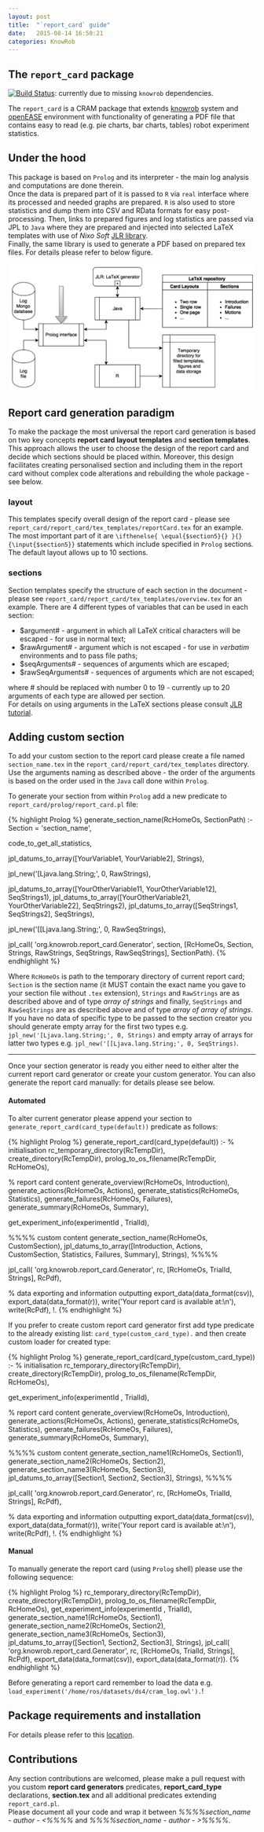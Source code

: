 ```yaml
---
layout: post
title:  "`report_card` guide"
date:   2015-08-14 16:50:21
categories: KnowRob
---
```


## The `report_card` package ##
[![Build Status](http://jenkins.ros.org/job/devel-indigo-report_card/badge/icon)](http://jenkins.ros.org/job/devel-indigo-report_card/): currently due to missing `knowrob` dependencies.  

The `report_card` is a CRAM package that extends [knowrob][knowrob] system and [openEASE][openEASE] environment with functionality of generating a PDF file that contains easy to read (e.g. pie charts, bar charts, tables) robot experiment statistics.

## Under the hood ##
This package is based on `Prolog` and its interpreter - the main log analysis and computations are done therein.  
Once the data is prepared part of it is passed to `R` via `real` interface where its processed and needed graphs are prepared. `R` is also used to store statistics and dump them into CSV and RData formats for easy post-processing.
Then, links to prepared figures and log statistics are passed via JPL to `Java` where they are prepared and injected into selected LaTeX templates with use of *Nixo Soft* [JLR library][JLR].  
Finally, the same library is used to generate a PDF based on prepared tex files. For details please refer to below figure.

![`report_card` flow chart.](https://raw.githubusercontent.com/So-Cool/ReportCardGenerator/gh-pages/docs/flowChart.png "`report_card` flow chart")

## Report card generation paradigm ##
To make the package the most universal the report card generation is based on two key concepts **report card layout templates** and **section templates**. This approach allows the user to choose the design of the report card and decide which sections should be placed within. Moreover, this design facilitates creating personalised section and including them in the report card without complex code alterations and rebuilding the whole package - see below.

### layout ###
This templates specify overall design of the report card - please see `report_card/report_card/tex_templates/reportCard.tex` for an example. The most important part of it are `\ifthenelse{ \equal{$section5}{} }{}{\input{$section5}}` statements which include specified in `Prolog` sections. The default layout allows up to 10 sections.

### sections ###
Section templates specify the structure of each section in the document - please see `report_card/report_card/tex_templates/overview.tex` for an example. There are 4 different types of variables that can be used in each section:

- $argument# - argument in which all LaTeX critical characters will be escaped - for use in normal text;
- $rawArgument# - argument which is not escaped - for use in *verbatim* environments and to pass file paths;
- $seqArguments# - sequences of arguments which are escaped;
- $rawSeqArguments# - sequences of arguments which are not escaped;

where # should be replaced with number 0 to 19 - currently up to 20 arguments of each type are allowed per section.  
For details on using arguments in the LaTeX sections please consult [JLR tutorial][JLR].

## Adding custom section ##
To add your custom section to the report card please create a file named `section_name.tex` in the `report_card/report_card/tex_templates` directory. Use the arguments naming as described above - the order of the arguments is based on the order used in the `Java` call done within `Prolog`.  

To generate your section from within `Prolog` add a new predicate to `report_card/prolog/report_card.pl` file:

{% highlight Prolog %}
generate_section_name(RcHomeOs, SectionPath) :-
  Section = 'section_name',

  code_to_get_all_statistics,

  jpl_datums_to_array([YourVariable1, YourVariable2], Strings),

  jpl_new('[Ljava.lang.String;', 0, RawStrings),

  jpl_datums_to_array([YourOtherVariable11, YourOtherVariable12], SeqStrings1),
  jpl_datums_to_array([YourOtherVariable21, YourOtherVariable22], SeqStrings2),
  jpl_datums_to_array([SeqStrings1, SeqStrings2], SeqStrings),

  jpl_new('[[Ljava.lang.String;', 0, RawSeqStrings),

  jpl_call( 'org.knowrob.report_card.Generator', section, [RcHomeOs, Section, Strings, RawStrings, SeqStrings, RawSeqStrings], SectionPath).
{% endhighlight %}

Where `RcHomeOs` is path to the temporary directory of current report card; `Section` is the section name (it MUST contain the exact name you gave to your section file without `.tex` extension), `Strings` and `RawStrings` are as described above and of type *array of strings* and finally, `SeqStrings` and `RawSeqStrings` are as described above and of type *array of array of strings*. If you have no data of specific type to be passed to the section creator you should generate empty array for the first two types e.g. `jpl_new('[Ljava.lang.String;', 0, Strings)` and empty array of arrays for latter two types e.g. `jpl_new('[[Ljava.lang.String;', 0, SeqStrings)`.  

---

Once your section generator is ready you either need to either alter the current report card generator or create your custom generator. You can also generate the report card manually: for details please see below.

#### Automated ####
To alter current generator please append your section to `generate_report_card(card_type(default))` predicate as follows:

{% highlight Prolog %}
generate_report_card(card_type(default)) :-
  % initialisation
  rc_temporary_directory(RcTempDir),
  create_directory(RcTempDir),
  prolog_to_os_filename(RcTempDir, RcHomeOs),

  % report card content
  generate_overview(RcHomeOs, Introduction),
  generate_actions(RcHomeOs, Actions),
  generate_statistics(RcHomeOs, Statistics),
  generate_failures(RcHomeOs, Failures),
  generate_summary(RcHomeOs, Summary),

  get_experiment_info(experimentId  , TrialId),

  %%%% custom content
  generate_section_name(RcHomeOs, CustomSection),
  jpl_datums_to_array([Introduction, Actions, CustomSection, Statistics, Failures, Summary], Strings),
  %%%%

  jpl_call( 'org.knowrob.report_card.Generator', rc, [RcHomeOs, TrialId, Strings], RcPdf),

  % data exporting and information outputting
  export_data(data_format(csv)),
  export_data(data_format(r)),
  write('Your report card is available at:\n'),
  write(RcPdf), !.
{% endhighlight %}

If you prefer to create custom report card generator first add type predicate to the already existing list: `card_type(custom_card_type).` and then create custom loader for created type:

{% highlight Prolog %}
generate_report_card(card_type(custom_card_type)) :-
  % initialisation
  rc_temporary_directory(RcTempDir),
  create_directory(RcTempDir),
  prolog_to_os_filename(RcTempDir, RcHomeOs),

  get_experiment_info(experimentId  , TrialId),

  % report card content
  generate_overview(RcHomeOs, Introduction),
  generate_actions(RcHomeOs, Actions),
  generate_statistics(RcHomeOs, Statistics),
  generate_failures(RcHomeOs, Failures),
  generate_summary(RcHomeOs, Summary),

  %%%% custom content
  generate_section_name1(RcHomeOs, Section1),
  generate_section_name2(RcHomeOs, Section2),
  generate_section_name3(RcHomeOs, Section3),
  jpl_datums_to_array([Section1, Section2, Section3], Strings),
  %%%%

  jpl_call( 'org.knowrob.report_card.Generator', rc, [RcHomeOs, TrialId, Strings], RcPdf),

  % data exporting and information outputting
  export_data(data_format(csv)),
  export_data(data_format(r)),
  write('Your report card is available at:\n'),
  write(RcPdf), !.
{% endhighlight %}

#### Manual ####
To manually generate the report card (using `Prolog` shell) please use the following sequence:

{% highlight Prolog %}
rc_temporary_directory(RcTempDir), create_directory(RcTempDir), prolog_to_os_filename(RcTempDir, RcHomeOs), get_experiment_info(experimentId  , TrialId), generate_section_name1(RcHomeOs, Section1), generate_section_name2(RcHomeOs, Section2), generate_section_name3(RcHomeOs, Section3), jpl_datums_to_array([Section1, Section2, Section3], Strings), jpl_call( 'org.knowrob.report_card.Generator', rc, [RcHomeOs, TrialId, Strings], RcPdf), export_data(data_format(csv)), export_data(data_format(r)).
{% endhighlight %}

Before generating a report card remember to load the data e.g. `load_experiment('/home/ros/datasets/ds4/cram_log.owl').`!

## Package requirements and installation ##
For details please refer to this [location][installation].

## Contributions ##
Any section contributions are welcomed, please make a pull request with you custom **report card generators** predicates, **report_card_type** declarations, **section.tex** and all additional predicates extending `report_card.pl`.  
Please document all your code and wrap it between *%%%%section_name - author - <%%%%* and *%%%%section_name - author - >%%%%*.

[JLR]: http://www.nixo-soft.de/tutorials/jlr/JLRTutorial.html
[knowrob]: http://knowrob.org
[openEASE]: http://www.open-ease.org
[installation]: http://so-cool.github.io/ReportCardGenerator/2015/05/29/development/

